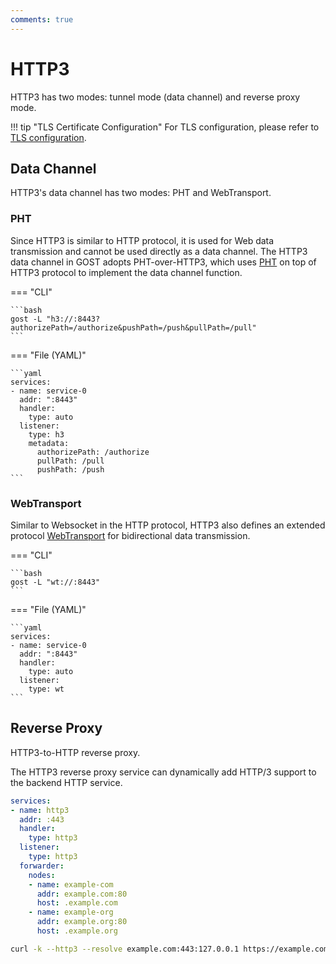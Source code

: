 ```yaml
---
comments: true
---
```


# HTTP3

HTTP3 has two modes: tunnel mode (data channel) and reverse proxy mode.

!!! tip "TLS Certificate Configuration"
    For TLS configuration, please refer to [TLS configuration](../tls.md).

## Data Channel

HTTP3's data channel has two modes: PHT and WebTransport.

### PHT

Since HTTP3 is similar to HTTP protocol, it is used for Web data transmission and cannot be used directly as a data channel. The HTTP3 data channel in GOST adopts PHT-over-HTTP3, which uses [PHT](pht.md) on top of HTTP3 protocol to implement the data channel function.

=== "CLI"

    ```bash
    gost -L "h3://:8443?authorizePath=/authorize&pushPath=/push&pullPath=/pull"
    ```

=== "File (YAML)"

    ```yaml
    services:
    - name: service-0
      addr: ":8443"
      handler:
        type: auto
      listener:
        type: h3
        metadata:
          authorizePath: /authorize
          pullPath: /pull
          pushPath: /push
    ```

### WebTransport

Similar to Websocket in the HTTP protocol, HTTP3 also defines an extended protocol [WebTransport](https://web.dev/webtransport/) for bidirectional data transmission.

=== "CLI"

    ```bash
    gost -L "wt://:8443"
    ```

=== "File (YAML)"

    ```yaml
    services:
    - name: service-0
      addr: ":8443"
      handler:
        type: auto
      listener:
        type: wt
    ```

## Reverse Proxy

HTTP3-to-HTTP reverse proxy.

The HTTP3 reverse proxy service can dynamically add HTTP/3 support to the backend HTTP service.

```yaml
services:
- name: http3
  addr: :443
  handler:
    type: http3
  listener:
    type: http3
  forwarder:
    nodes:
    - name: example-com
      addr: example.com:80
      host: .example.com
    - name: example-org
      addr: example.org:80
      host: .example.org
```

```bash
curl -k --http3 --resolve example.com:443:127.0.0.1 https://example.com
```

